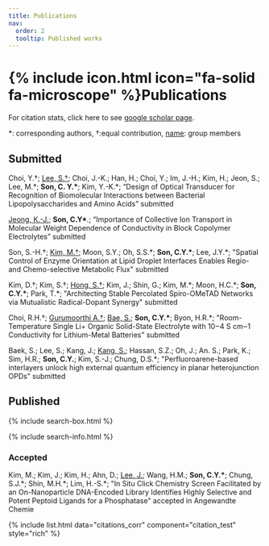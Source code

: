 ```yaml
---
title: Publications
nav:
  order: 2
  tooltip: Published works
---
```


# {% include icon.html icon="fa-solid fa-microscope" %}Publications

For citation stats, click here to see [google scholar page](https://scholar.google.com/citations?user=jxZN0mkAAAAJ&hl=en). 

*: corresponding authors, †:equal contribution, <u>name</u>: group members


## Submitted

Choi, Y.†; <ins>Lee, S.†</ins>; Choi, J.-K.; Han, H.; Choi, Y.; Im, J.-H.; Kim, H.; Jeon, S.; Lee, M.\*; **Son, C. Y.\***; Kim, Y.-K.\*; “Design of Optical Transducer for Recognition of Biomolecular Interactions between Bacterial Lipopolysaccharides and Amino Acids” submitted

<ins>Jeong, K.-J.</ins>; **Son, C.Y\***.; “Importance of Collective Ion Transport in Molecular Weight Dependence of Conductivity in Block Copolymer Electrolytes” submitted

Son, S.-H.†; <ins>Kim, M.†</ins>; Moon, S.Y.; Oh, S.S.\*; **Son, C.Y.\***; Lee, J.Y.\*; "Spatial Control of Enzyme Orientation at Lipid Droplet Interfaces Enables Regio- and Chemo-selective Metabolic Flux" submitted

Kim, D.†; Kim, S.†; <ins>Hong, S.†</ins>; Kim, J.; Shin, G.; Kim, M.\*; Moon, H.C.\*; **Son, C.Y.\***; Park, T.\*; "Architecting Stable Percolated Spiro-OMeTAD Networks via Mutualistic Radical-Dopant Synergy" submitted

Choi, R.H.†; <ins>Gurumoorthi A.†</ins>; <ins>Bae, S.</ins>; **Son, C.Y.\***; Byon, H.R.\*; "Room-Temperature Single Li+ Organic Solid-State Electrolyte with 10‒4 S cm‒1 Conductivity for Lithium-Metal Batteries" submitted

Baek, S.; Lee, S.; Kang, J.; <ins>Kang, S.</ins>; Hassan, S.Z.; Oh, J.; An. S.; Park, K.; Sim, H.R.; **Son, C.Y.**; Kim, S.-J.; Chung, D.S.\*; "Perfluoroarene-based interlayers unlock high external quantum efficiency in planar heterojunction OPDs" submitted

## Published

{% include search-box.html %}

{% include search-info.html %}

### Accepted

Kim, M.; Kim, J.; Kim, H.; Ahn, D.; <ins>Lee, J.</ins>; Wang, H.M.; **Son, C.Y.\***; Chung, S.J.\*; Shin, M.H.\*; Lim, H.-S.\*; "In Situ Click Chemistry Screen Facilitated by an On-Nanoparticle DNA-Encoded Library Identifies Highly Selective and Potent Peptoid Ligands for a Phosphatase" accepted in Angewandte Chemie

{% include list.html data="citations_corr" component="citation_test" style="rich" %}

